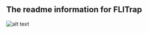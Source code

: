 ## The readme information for FLITrap

![alt text](https://www.dropbox.com/s/wvf5upor2vuyjws/FLITrapOSXScreenShot.png?dl=0 "Screenshot of FLITrap")